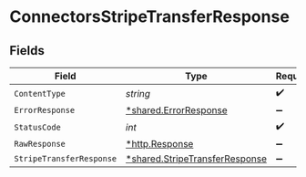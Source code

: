 # ConnectorsStripeTransferResponse


## Fields

| Field                                                                           | Type                                                                            | Required                                                                        | Description                                                                     |
| ------------------------------------------------------------------------------- | ------------------------------------------------------------------------------- | ------------------------------------------------------------------------------- | ------------------------------------------------------------------------------- |
| `ContentType`                                                                   | *string*                                                                        | :heavy_check_mark:                                                              | N/A                                                                             |
| `ErrorResponse`                                                                 | [*shared.ErrorResponse](../../models/shared/errorresponse.md)                   | :heavy_minus_sign:                                                              | Error                                                                           |
| `StatusCode`                                                                    | *int*                                                                           | :heavy_check_mark:                                                              | N/A                                                                             |
| `RawResponse`                                                                   | [*http.Response](https://pkg.go.dev/net/http#Response)                          | :heavy_minus_sign:                                                              | N/A                                                                             |
| `StripeTransferResponse`                                                        | [*shared.StripeTransferResponse](../../models/shared/stripetransferresponse.md) | :heavy_minus_sign:                                                              | OK                                                                              |